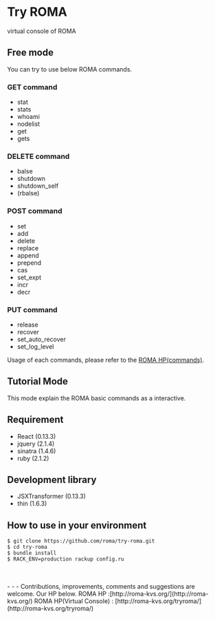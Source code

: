 # Try ROMA
virtual console of ROMA

## Free mode
You can try to use below ROMA commands.
### GET command
- stat
- stats
- whoami
- nodelist
- get
- gets

### DELETE command
- balse
- shutdown
- shutdown_self
- (rbalse)

### POST command
- set
- add
- delete
- replace
- append
- prepend
- cas
- set_expt
- incr
- decr

### PUT command
- release
- recover
- set_auto_recover
- set_log_level

Usage of each commands, please refer to the [ROMA HP(commands)](http://roma-kvs.org/commands.html).

## Tutorial Mode
This mode explain the ROMA basic commands as a interactive.

## Requirement
- React (0.13.3)
- jquery (2.1.4)
- sinatra (1.4.6)
- ruby (2.1.2)

## Development library
- JSXTransformer (0.13.3)
- thin (1.6.3)

## How to use in your environment
    $ git clone https://github.com/roma/try-roma.git
    $ cd try-roma
    $ bundle install
    $ RACK_ENV=production rackup config.ru

<br>
<br>
- - -
Contributions, improvements, comments and suggestions are welcome.  
Our HP below.  
ROMA HP :[http://roma-kvs.org/](http://roma-kvs.org/)  
ROMA HP(Virtual Console) : [http://roma-kvs.org/tryroma/](http://roma-kvs.org/tryroma/)  

